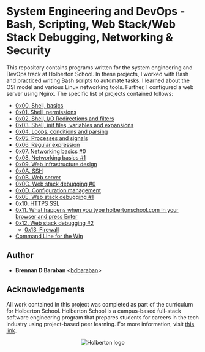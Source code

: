 # System Engineering and DevOps - Bash, Scripting, Web Stack/Web Stack Debugging, Networking & Security

This repository contains programs written for the system engineering and DevOps
track at Holberton School. In these projects, I worked with Bash and practiced
writing Bash scripts to automate tasks. I learned about the OSI model and
various Linux networking tools. Further, I configured a web server using
Nginx. The specific list of projects contained follows:

  * [0x00. Shell, basics](./0x00-shell_basics)
  * [0x01. Shell, permissions](./0x01-shell_permissions)
  * [0x02. Shell, I/O Redirections and filters](./0x02-shell_redirections)
  * [0x03. Shell, init files, variables and expansions](./0x03-shell_variables_expansions)
  * [0x04. Loops, conditions and parsing](./0x04-loops_conditions_and_parsing)
  * [0x05. Processes and signals](./0x05-processes_and_signals)
  * [0x06. Regular expression](./0x06-regular_expressions)
  * [0x07. Networking basics #0](./0x07-networking_basics)
  * [0x08. Networking basics #1](./0x08-networking_basics_2)
  * [0x09. Web infrastructure design](./0x09-web_infrastructure_design)
  * [0x0A. SSH](./0x0A-ssh)
  * [0x0B. Web server](./0x0B-web_server)
  * [0x0C. Web stack debugging #0](./0x0C-web_stack_debugging_0)
  * [0x0D. Configuration management](./0x0D-configuration_management)
  * [0x0E. Web stack debugging #1](./0x0E-web_stack_debugging_1)
  * [0x10. HTTPS SSL](./0x10-https_ssl)
  * [0x11. What happens when you type holbertonschool.com in your browser and press Enter](./0x11-what_happens_when_your_type_holbertonschool_com_in_your_browser_and_press_enter)
  * [0x12. Web stack debugging #2](./0x12-web_stack_debugging_2)
	* [0x13. Firewall](./0x13-firewall)
  * [Command Line for the Win](./command_line_for_the_win)

## Author

  * __Brennan D Baraban__ <[bdbaraban](https://github.com/bdbaraban)>

## Acknowledgements

All work contained in this project was completed as part of the curriculum for
Holberton School. Holberton School is a campus-based full-stack software
engineering program that prepares students for careers in the tech industry
using project-based peer learning. For more information, visit
[this link](https://www.holbertonschool.com/).

<p align="center">
  <img src="http://www.holbertonschool.com/holberton-logo.png" alt="Holberton logo">
</p>
